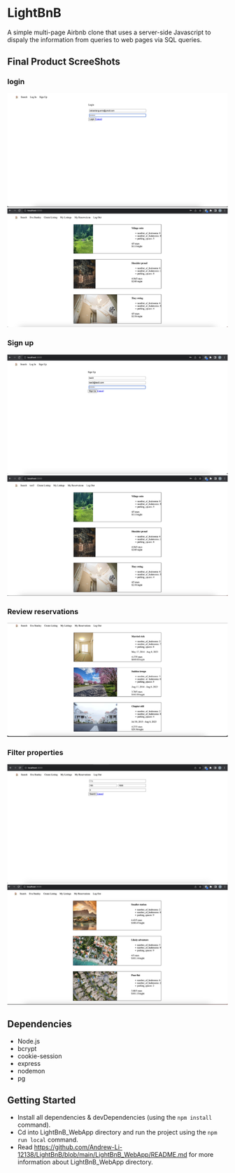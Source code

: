 # LightBnB
A simple multi-page Airbnb clone that uses a server-side Javascript to dispaly the information from queries to web pages via SQL queries. 

## Final Product ScreeShots

### login 
!['login1'](https://github.com/Andrew-Li-12138/LightBnB/blob/main/docs/login1.png?raw=true)
!['login2'](https://github.com/Andrew-Li-12138/LightBnB/blob/main/docs/login2.png?raw=true)
### Sign up
!['signup1'](https://github.com/Andrew-Li-12138/LightBnB/blob/main/docs/signUp1.png?raw=true)
!['signup2'](https://github.com/Andrew-Li-12138/LightBnB/blob/main/docs/signUp2.png?raw=true)
### Review reservations
!['reservation'](https://github.com/Andrew-Li-12138/LightBnB/blob/main/docs/reservation.png?raw=true)
### Filter properties
!['filtering1'](https://github.com/Andrew-Li-12138/LightBnB/blob/main/docs/filtering1.png?raw=true)
!['filtering2'](https://github.com/Andrew-Li-12138/LightBnB/blob/main/docs/filtering2.png?raw=true)

## Dependencies

- Node.js
- bcrypt
- cookie-session
- express
- nodemon
- pg


## Getting Started

- Install all dependencies & devDependencies (using the `npm install` command). 
- Cd into LightBnB_WebApp directory and run the project using the `npm run local` command. 
- Read https://github.com/Andrew-Li-12138/LightBnB/blob/main/LightBnB_WebApp/README.md for more information about LightBnB_WebApp directory.

